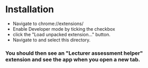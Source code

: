 # Installation

- Navigate to chrome://extensions/  
- Enable Developer mode by ticking the checkbox
- click the "Load unpacked extension..." button.  
- Navigate to and select this directory.  
### You should then see an "Lecturer assessment helper" extension and see the app when you open a new tab.